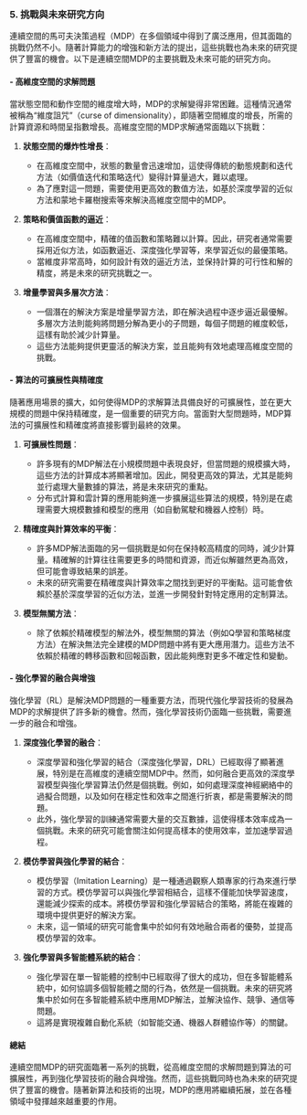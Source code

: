 ### 5. **挑戰與未來研究方向**

連續空間的馬可夫決策過程（MDP）在多個領域中得到了廣泛應用，但其面臨的挑戰仍然不小。隨著計算能力的增強和新方法的提出，這些挑戰也為未來的研究提供了豐富的機會。以下是連續空間MDP的主要挑戰及未來可能的研究方向。

#### - **高維度空間的求解問題**

當狀態空間和動作空間的維度增大時，MDP的求解變得非常困難。這種情況通常被稱為“維度詛咒”（curse of dimensionality），即隨著空間維度的增長，所需的計算資源和時間呈指數增長。高維度空間的MDP求解通常面臨以下挑戰：

1. **狀態空間的爆炸性增長**：
   - 在高維度空間中，狀態的數量會迅速增加，這使得傳統的動態規劃和迭代方法（如價值迭代和策略迭代）變得計算量過大，難以處理。
   - 為了應對這一問題，需要使用更高效的數值方法，如基於深度學習的近似方法和蒙地卡羅樹搜索等來解決高維度空間中的MDP。

2. **策略和價值函數的逼近**：
   - 在高維度空間中，精確的值函數和策略難以計算。因此，研究者通常需要採用近似方法，如函數逼近、深度強化學習等，來學習近似的最優策略。
   - 當維度非常高時，如何設計有效的逼近方法，並保持計算的可行性和解的精度，將是未來的研究挑戰之一。

3. **增量學習與多層次方法**：
   - 一個潛在的解決方案是增量學習方法，即在解決過程中逐步逼近最優解。多層次方法則能夠將問題分解為更小的子問題，每個子問題的維度較低，這樣有助於減少計算量。
   - 這些方法能夠提供更靈活的解決方案，並且能夠有效地處理高維度空間的挑戰。

#### - **算法的可擴展性與精確度**

隨著應用場景的擴大，如何使得MDP的求解算法具備良好的可擴展性，並在更大規模的問題中保持精確度，是一個重要的研究方向。當面對大型問題時，MDP算法的可擴展性和精確度將直接影響到最終的效果。

1. **可擴展性問題**：
   - 許多現有的MDP解法在小規模問題中表現良好，但當問題的規模擴大時，這些方法的計算成本將顯著增加。因此，開發更高效的算法，尤其是能夠並行處理大量數據的算法，將是未來研究的重點。
   - 分布式計算和雲計算的應用能夠進一步擴展這些算法的規模，特別是在處理需要大規模數據和模型的應用（如自動駕駛和機器人控制）時。

2. **精確度與計算效率的平衡**：
   - 許多MDP解法面臨的另一個挑戰是如何在保持較高精度的同時，減少計算量。精確解的計算往往需要更多的時間和資源，而近似解雖然更為高效，但可能會導致結果的誤差。
   - 未來的研究需要在精確度與計算效率之間找到更好的平衡點。這可能會依賴於基於深度學習的近似方法，並進一步開發針對特定應用的定制算法。

3. **模型無關方法**：
   - 除了依賴於精確模型的解法外，模型無關的算法（例如Q學習和策略梯度方法）在解決無法完全建模的MDP問題中將有更大應用潛力。這些方法不依賴於精確的轉移函數和回報函數，因此能夠應對更多不確定性和變動。

#### - **強化學習的融合與增強**

強化學習（RL）是解決MDP問題的一種重要方法，而現代強化學習技術的發展為MDP的求解提供了許多新的機會。然而，強化學習技術仍面臨一些挑戰，需要進一步的融合和增強。

1. **深度強化學習的融合**：
   - 深度學習和強化學習的結合（深度強化學習，DRL）已經取得了顯著進展，特別是在高維度的連續空間MDP中。然而，如何融合更高效的深度學習模型與強化學習算法仍然是個挑戰。例如，如何處理深度神經網絡中的過擬合問題，以及如何在穩定性和效率之間進行折衷，都是需要解決的問題。
   - 此外，強化學習的訓練通常需要大量的交互數據，這使得樣本效率成為一個挑戰。未來的研究可能會關注如何提高樣本的使用效率，並加速學習過程。

2. **模仿學習與強化學習的結合**：
   - 模仿學習（Imitation Learning）是一種通過觀察人類專家的行為來進行學習的方式。模仿學習可以與強化學習相結合，這樣不僅能加快學習速度，還能減少探索的成本。將模仿學習和強化學習結合的策略，將能在複雜的環境中提供更好的解決方案。
   - 未來，這一領域的研究可能會集中於如何有效地融合兩者的優勢，並提高模仿學習的效率。

3. **強化學習與多智能體系統的結合**：
   - 強化學習在單一智能體的控制中已經取得了很大的成功，但在多智能體系統中，如何協調多個智能體之間的行為，依然是一個挑戰。未來的研究將集中於如何在多智能體系統中應用MDP解法，並解決協作、競爭、通信等問題。
   - 這將是實現複雜自動化系統（如智能交通、機器人群體協作等）的關鍵。

#### **總結**

連續空間MDP的研究面臨著一系列的挑戰，從高維度空間的求解問題到算法的可擴展性，再到強化學習技術的融合與增強。然而，這些挑戰同時也為未來的研究提供了豐富的機會。隨著新算法和技術的出現，MDP的應用將繼續拓展，並在各種領域中發揮越來越重要的作用。